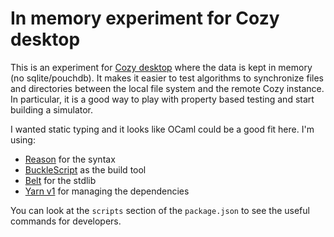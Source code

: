 # In memory experiment for Cozy desktop

This is an experiment for [Cozy desktop](https://github.com/cozy-labs/cozy-desktop)
where the data is kept in memory (no sqlite/pouchdb). It makes it easier to
test algorithms to synchronize files and directories between the local file
system and the remote Cozy instance. In particular, it is a good way to play
with property based testing and start building a simulator.

I wanted static typing and it looks like OCaml could be a good fit here. I'm
using:

- [Reason](https://reasonml.org/) for the syntax
- [BuckleScript](https://bucklescript.github.io/) as the build tool
- [Belt](https://reasonml.org/apis/javascript/latest/belt) for the stdlib
- [Yarn v1](https://classic.yarnpkg.com/lang/en/) for managing the dependencies

You can look at the `scripts` section of the `package.json` to see the useful
commands for developers.
